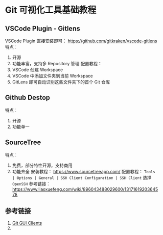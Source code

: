 # Git 可视化工具基础教程


## VSCode Plugin - Gitlens

VSCode Plugin 直接安装即可：
https://github.com/gitkraken/vscode-gitlens
特点：
1. 开源
2. 功能丰富，支持多 Repository 管理
配置教程：
1. VSCode 创建 Workspace
2. VSCode 中添加文件夹到当前 Workspace
3. GitLens 即可自动识别这些文件夹下的首个 Git 仓库

## Github Destop

特点：
1. 开源
2. 功能单一

## SourceTree

特点：
1. 免费，部分特性开源，支持商用
2. 功能齐全
安装教程：
https://www.sourcetreeapp.com/
配置教程：
`Tools | Options | General | SSH Client Configuration | SSH Client` 选择 `OpenSSH`
参考链接：
https://www.liaoxuefeng.com/wiki/896043488029600/1317161920364578

## 参考链接
1. [Git GUI Clients](https://git-scm.com/downloads/guis)
2. 